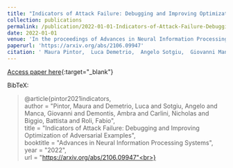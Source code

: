 ```yaml
---
title: "Indicators of Attack Failure: Debugging and Improving Optimization of Adversarial Examples"
collection: publications
permalink: /publication/2022-01-01-Indicators-of-Attack-Failure-Debugging-and-Improving-Optimization-of-Adversarial-Examples
date: 2022-01-01
venue: 'In the proceedings of Advances in Neural Information Processing Systems'
paperurl: 'https://arxiv.org/abs/2106.09947'
citation: ' Maura Pintor,  Luca Demetrio,  Angelo Sotgiu,  Giovanni Manca,  Ambra Demontis,  Nicholas Carlini,  Battista Biggio,  Fabio Roli, &quot;Indicators of Attack Failure: Debugging and Improving Optimization of Adversarial Examples.&quot; In the proceedings of Advances in Neural Information Processing Systems, 2022.'
---
```

[Access paper here](https://arxiv.org/abs/2106.09947){:target="_blank"}

BibTeX: 
>@article{pintor2021indicators,<br>    author = "Pintor, Maura and Demetrio, Luca and Sotgiu, Angelo and Manca, Giovanni and Demontis, Ambra and Carlini, Nicholas and Biggio, Battista and Roli, Fabio",<br>    title = "Indicators of Attack Failure: Debugging and Improving Optimization of Adversarial Examples",<br>    booktitle = "Advances in Neural Information Processing Systems",<br>    year = "2022",<br>    url = "https://arxiv.org/abs/2106.09947"<br>}<br>